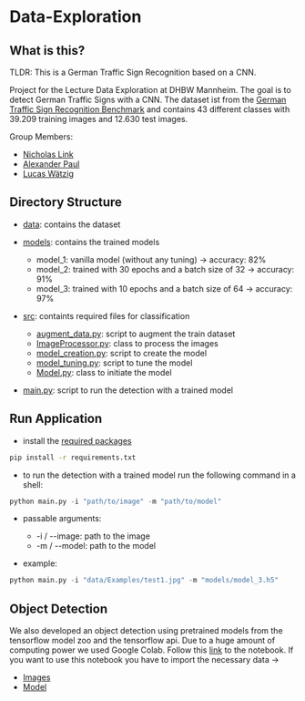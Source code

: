 # Data-Exploration


## What is this?
TLDR: This is a German Traffic Sign Recognition based on a CNN.

Project for the Lecture Data Exploration at DHBW Mannheim. The goal is to detect German Traffic Signs with a CNN. The dataset ist from the [German Traffic Sign Recognition Benchmark](http://benchmark.ini.rub.de/?section=gtsrb&subsection=dataset) and contains 43 different classes with 39.209 training images and 12.630 test images.

Group Members:
  - [Nicholas Link](https://github.com/Nicho-Link)
  - [Alexander Paul](https://github.com/alexx1374)
  - [Lucas Wätzig](https://github.com/LWaetzig)

## Directory Structure
- [data](data): contains the dataset
- [models](models): contains the trained models
  - model_1: vanilla model (without any tuning) -> accuracy: 82%
  - model_2: trained with 30 epochs and a batch size of 32 -> accuracy: 91%
  - model_3: trained with 10 epochs and a batch size of 64 -> accuracy: 97%
- [src](src): containts required files for classification
  - [augment_data.py](src/augment_data.py): script to augment the train dataset
  - [ImageProcessor.py](src/ImageProcessor.py): class to process the images
  - [model_creation.py](src/model_creation.py): script to create the model
  - [model_tuning.py](src/model_tuning.py): script to tune the model
  - [Model.py](src/Model.py): class to initiate the model
  
- [main.py](main.py): script to run the detection with a trained model

## Run Application
- install the [required packages](requirements.txt)
```bash
pip install -r requirements.txt
```
- to run the detection with a trained model run the following command in a shell:
```python
python main.py -i "path/to/image" -m "path/to/model"
```
- passable arguments:
  - -i / --image: path to the image
  - -m / --model: path to the model

- example:
```python
python main.py -i "data/Examples/test1.jpg" -m "models/model_3.h5"
```


## Object Detection
We also developed an object detection using pretrained models from the tensorflow model zoo and the tensorflow api. Due to a huge amount of computing power we used Google Colab. Follow this [link](https://colab.research.google.com/drive/1KaH1XNzDOWr7oWnatquFtEvylNYIjjBk#scrollTo=n-74rTbe32Iw) to the notebook.
If you want to use this notebook you have to import the necessary data -> 
- [Images](https://drive.google.com/file/d/1cWV0v5xCU8sR588Bv2Z_FRitkhB0Rhl0/view?usp=sharing)
- [Model](https://drive.google.com/drive/folders/1Z9528-ZzwHr-KPHkeT4BjLhKx9rwFjys?usp=sharing)
